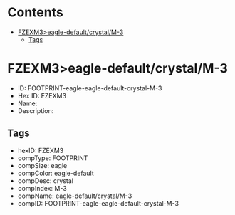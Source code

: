 



Contents
========

* [FZEXM3>eagle-default/crystal/M-3](#fzexm3eagle-defaultcrystalm-3)
	* [Tags](#tags)

# FZEXM3>eagle-default/crystal/M-3

- ID: FOOTPRINT-eagle-eagle-default-crystal-M-3
- Hex ID: FZEXM3
- Name: 
- Description: 

## Tags

- hexID: FZEXM3
- oompType: FOOTPRINT
- oompSize: eagle
- oompColor: eagle-default
- oompDesc: crystal
- oompIndex: M-3
- oompName: eagle-default/crystal/M-3
- oompID: FOOTPRINT-eagle-eagle-default-crystal-M-3
